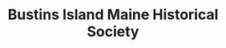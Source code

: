 ---
layout: repo
title: "Bustins Island Maine Historical Society"
id: 2660
permalink: repos/2660/
---
